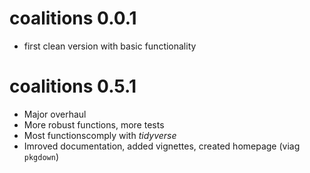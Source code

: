 # coalitions 0.0.1

- first clean version with basic functionality

# coalitions 0.5.1

- Major overhaul
- More robust functions, more tests
- Most functionscomply with *tidyverse*
- Imroved documentation, added vignettes, created homepage (viag `pkgdown`)
